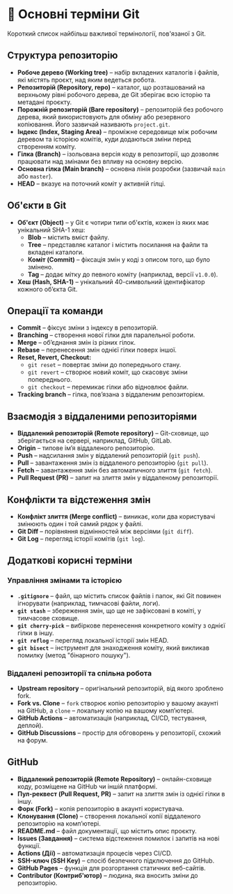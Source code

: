 # 📖 Основні терміни Git

Короткий список найбільш важливої термінології, пов'язаної з Git.

## Структура репозиторію

- **Робоче дерево (Working tree)** – набір вкладених каталогів і файлів, які містять проєкт, над яким ведеться робота.
- **Репозиторій (Repository, repo)** – каталог, що розташований на верхньому рівні робочого дерева, де Git зберігає всю історію та метадані проєкту.
- **Порожній репозиторій (Bare repository)** – репозиторій без робочого дерева, який використовують для обміну або резервного копіювання. Його зазвичай називають `project.git`.
- **Індекс (Index, Staging Area)** – проміжне середовище між робочим деревом та історією комітів, куди додаються зміни перед створенням коміту.
- **Гілка (Branch)** – ізольована версія коду в репозиторії, що дозволяє працювати над змінами без впливу на основну версію.
- **Основна гілка (Main branch)** – основна лінія розробки (зазвичай `main` або `master`).
- **HEAD** – вказує на поточний коміт у активній гілці.

## Об'єкти в Git

- **Об'єкт (Object)** – у Git є чотири типи об'єктів, кожен із яких має унікальний SHA-1 хеш:
  - **Blob** – містить вміст файлу.
  - **Tree** – представляє каталог і містить посилання на файли та вкладені каталоги.
  - **Коміт (Commit)** – фіксація змін у коді з описом того, що було змінено.
  - **Tag** – додає мітку до певного коміту (наприклад, версії `v1.0.0`).
- **Хеш (Hash, SHA-1)** – унікальний 40-символьний ідентифікатор кожного об’єкта Git.

## Операції та команди

- **Commit** – фіксує зміни з індексу в репозиторій.
- **Branching** – створення нової гілки для паралельної роботи.
- **Merge** – об’єднання змін із різних гілок.
- **Rebase** – перенесення змін однієї гілки поверх іншої.
- **Reset, Revert, Checkout:**
  - `git reset` – повертає зміни до попереднього стану.
  - `git revert` – створює новий коміт, що скасовує зміни попереднього.
  - `git checkout` – перемикає гілки або відновлює файли.
- **Tracking branch** – гілка, пов’язана з віддаленим репозиторієм.

## Взаємодія з віддаленими репозиторіями

- **Віддалений репозиторій (Remote repository)** – Git-сховище, що зберігається на сервері, наприклад, GitHub, GitLab.
- **Origin** – типове ім’я віддаленого репозиторію.
- **Push** – надсилання змін у віддалений репозиторій (`git push`).
- **Pull** – завантаження змін із віддаленого репозиторію (`git pull`).
- **Fetch** – завантаження змін без автоматичного злиття (`git fetch`).
- **Pull Request (PR)** – запит на злиття змін у віддаленому репозиторії.

## Конфлікти та відстеження змін

- **Конфлікт злиття (Merge conflict)** – виникає, коли два користувачі змінюють один і той самий рядок у файлі.
- **Git Diff** – порівняння відмінностей між версіями (`git diff`).
- **Git Log** – перегляд історії комітів (`git log`).

## Додаткові корисні терміни

### Управління змінами та історією

- **`.gitignore`** – файл, що містить список файлів і папок, які Git повинен ігнорувати (наприклад, тимчасові файли, логи).
- **`git stash`** – збереження змін, що ще не зафіксовані в коміті, у тимчасове сховище.
- **`git cherry-pick`** – вибіркове перенесення конкретного коміту з однієї гілки в іншу.
- **`git reflog`** – перегляд локальної історії змін HEAD.
- **`git bisect`** – інструмент для знаходження коміту, який викликав помилку (метод "бінарного пошуку").

### Віддалені репозиторії та спільна робота

- **Upstream repository** – оригінальний репозиторій, від якого зроблено fork.
- **Fork vs. Clone** – `fork` створює копію репозиторію у вашому акаунті на GitHub, а `clone` – локальну копію на вашому комп’ютері.
- **GitHub Actions** – автоматизація (наприклад, CI/CD, тестування, деплой).
- **GitHub Discussions** – простір для обговорень у репозиторії, схожий на форум.

## GitHub

- **Віддалений репозиторій (Remote Repository)** – онлайн-сховище коду, розміщене на GitHub чи іншій платформі.
- **Пул-реквест (Pull Request, PR)** – запит на злиття змін із однієї гілки в іншу.
- **Форк (Fork)** – копія репозиторію в акаунті користувача.
- **Клонування (Clone)** – створення локальної копії віддаленого репозиторію на комп’ютері.
- **README.md** – файл документації, що містить опис проєкту.
- **Issues (Завдання)** – система відстеження помилок і запитів на нові функції.
- **Actions (Дії)** – автоматизація процесів через CI/CD.
- **SSH-ключ (SSH Key)** – спосіб безпечного підключення до GitHub.
- **GitHub Pages** – функція для розгортання статичних веб-сайтів.
- **Contributor (Контриб'ютор)** – людина, яка вносить зміни до репозиторію.
